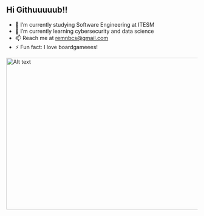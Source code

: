## Hi Githuuuuub!!


- 🔭 I’m currently studying Software Engineering at ITESM
- 🌱 I’m currently learning cybersecurity and data science
- 📫 Reach me at remnbcs@gmail.com
- ⚡ Fun fact: I love boardgameees!


<img src="https://github.com/user-attachments/assets/cdd246a3-709e-4b97-935b-55923003e2e6" alt="Alt text" width="850" height="400"/>

